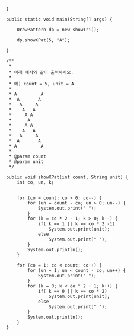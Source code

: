 ﻿{

	public static void main(String[] args) {
		
		DrawPattern dp = new showTri();
		
		dp.showXPat(5, "A");

	}

	/**
	 *
	 * 아래 예시와 같이 출력하시오.
	 * 
	 * 예) count = 5, unit = A
	 * 
	 * A         A
	 *  A       A
	 *   A     A
	 *    A   A
	 *     A A
	 *      A
	 *     A A
	 *    A   A
	 *   A     A
	 *  A       A
	 * A         A
	 * 
	 * @param count
	 * @param unit
	 */
	
	public void showXPat(int count, String unit) {
		int co, un, k;
		

		for (co = count; co > 0; co--) {
		    for (un = count - co; un > 0; un--) {
		        System.out.print(" ");
		    }
		    for (k = co * 2 - 1; k > 0; k--) {
		    	if( k == 1 || k == co * 2 -1)
		    		System.out.print(unit);
		    	else
		    		System.out.print(" ");
		    }
		    System.out.println();
		}
		
		for (co = 1; co < count; co++) {
		    for (un = 1; un < count - co; un++) {
		        System.out.print(" ");
		    }
		    for (k = 0; k < co * 2 + 1; k++) {
		    	if( k == 0 || k == co * 2)
		    		System.out.print(unit);
		    	else
		    		System.out.print(" ");
		    }
		    System.out.println();
		}
	}